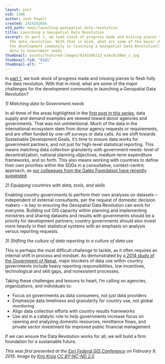 ```yaml
---
layout: post
nid: 1506
author: Josh Powell 
created: 1424182656
old_path: news/launching-geospatial-data-revolution
title: Launching a Geospatial Data Revolution
excerpt: In part 1, we took stock of progress made and missing pieces to flesh fully
  the data revolution. With that in mind, what are some of the major challenges for
  the development community in launching a Geospatial Data Revolution?1) Matching
  data to Government needs
thumbnail: assets/featured-images/9243266112_e24c0cd96a_z.jpg
thumbnail-fid: "6181"
thumbnail-alt: ""
---
```


In [part 1](/news/staging-geospatial-data-revolution), we took stock of progress made and missing pieces to flesh fully the data revolution. With that in mind, what are some of the major challenges for the development community in launching a Geospatial Data Revolution?

*1) Matching data to Government needs*

In all three of the areas highlighted in the [first post in this series](/news/staging-geospatial-data-revolution), data supply and demand examples are skewed toward donor agencies and governments. That was not unintentional. Much of the data in the international ecosystem stem from donor agency requests or requirements, and are often funded by one-off surveys or data calls. As we shift towards Sustainable Development Goals, it’s time to ensure data works for government partners, and not just for high-level statistical reporting. This means matching data collection granularity with government needs: level of decentralization, national planning objectives, medium-term expenditure frameworks, and so forth. This also means working with countries to define their own priorities within the SDGs in a consultative, context-centric approach, as [our colleagues from the Gates Foundation have recently suggested](https://www.devex.com/news/negotiating-financing-for-development-commitments-lessons-from-ogp-85227).

*2) Equipping countries with data, tools, and skills*

Enabling country governments to perform their own analyses on datasets – independent of external consultants, per the request of domestic decision makers – is key to ensuring the Geospatial Data Revolution can work for everyone. Building out GIS capacity within planning and implementing ministries and sharing datasets and results with governments should be a priority for development partners; country governments should also invest more heavily in their statistical systems with an emphasis on analysis versus reporting requests.

*3) Shifting the culture of data reporting to a culture of data use*

This is perhaps the most difficult challenge to tackle, as it often requires an internal shift in process and mindset. As demonstrated by a[ 2014 study of the Government of Nepal](/assets/post-resources/understanding_government_data_use_in_nepal_final.pdf), major blockers of data use within country governments include heavy reporting responsibilities, low incentives, technological and skill gaps, and nonexistent processes.

Taking these challenges and lessons to heart, I’m calling on agencies, organizations, and individuals to:

- Focus on governments as data consumers, not just data providers
- Emphasize data timeliness and granularity for country use, not global monitoring
- Align data collection efforts with country results frameworks
- Use aid in a catalytic role to help governments increase focus on opening and analyzing domestic resources, remittance flows, and private sector investment for improved public financial management

If we can ensure the Data Revolution works for all, we will build a firm foundation for a sustainable future.


*This was first presented at the [Esri Federal GIS Conference](http://www.esri.com/events/federal) on February 9, 2015. Image by [Kris Krüg](https://www.flickr.com/photos/kk/9243266112) [CC BY-NC-ND 2.0](https://creativecommons.org/licenses/by-nc-nd/2.0/)*
